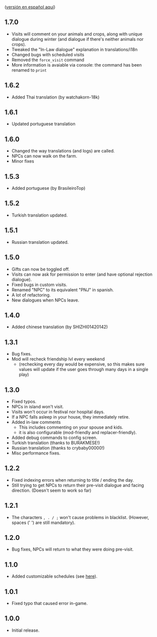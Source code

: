 ([versión en español aquí](https://github.com/misty-spring/FarmhouseVisits/blob/main/CHANGELOG-es.md))

## 1.7.0
- Visits will comment on your animals and crops, along with unique dialogue during winter (and dialogue if there's neither animals nor crops).
- Tweaked the "In-Law dialogue" explanation in translations/i18n
- Changed bugs with scheduled visits
- Removed the `force_visit` command
- More information is avaiable via console: the command has been renamed to `print`

## 1.6.2
- Added Thai translation (by watchakorn-18k)

## 1.6.1
- Updated portuguese translation

## 1.6.0
- Changed the way translations (and logs) are called.
- NPCs can now walk on the farm.
- Minor fixes

## 1.5.3
- Added portuguese (by BrasileiroTop)

## 1.5.2
- Turkish translation updated.

## 1.5.1
- Russian translation updated.

## 1.5.0
- Gifts can now be toggled off.
- Visits can now ask for permission to enter (and have optional rejection dialogue).
- Fixed bugs in custom visits.
- Renamed "NPC" to its equivalent "PNJ" in spanish.
- A lot of refactoring.
- New dialogues when NPCs leave.

## 1.4.0
- Added chinese translation (by SHIZHI01420142)

## 1.3.1
- Bug fixes.
- Mod will recheck friendship lvl every weekend
  - (rechecking every day would be expensive, so this makes sure values will update if the user goes through many days in a single play)

## 1.3.0
- Fixed typos.
- NPCs in island won't visit.
- Visits won't occur in festival nor hospital days.
- If a NPC falls asleep in your house, they immediately retire.
- Added in-law comments 
  - This includes commenting on your spouse and kids.
  - it is also configurable (mod-friendly and replacer-friendly).
- Added debug commands to config screen.
- Turkish translation (thanks to BURAKMESE!)
- Russian translation (thanks to crybaby00000!)
- Misc performance fixes.

## 1.2.2
- Fixed indexing errors when returning to title / ending the day. 
- Still trying to get NPCs to return their pre-visit dialogue and facing direction. (Doesn't seem to work so far)

## 1.2.1
- The characters `, . / ;` won't cause problems in blacklist. (However, spaces (' ') are still mandatory).

## 1.2.0
- Bug fixes, NPCs will return to what they were doing pre-visit.

## 1.1.0
- Added customizable schedules (see [here](https://github.com/misty-spring/FarmhouseVisits/blob/main/README.md)).

## 1.0.1
- Fixed typo that caused error in-game.

## 1.0.0
- Initial release. 
